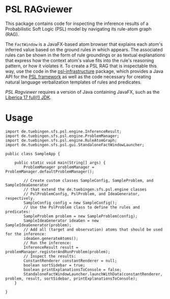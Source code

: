 # PSL RAGviewer

This package contains code for inspecting the inference results of a Probabilistic Soft Logic (PSL) model by navigating its rule-atom graph (RAG).

The `FactWindow` is a JavaFX-based atom browser that explains each atom's inferred value based on the ground rules in which appears.
The associated rules can be shown in the form of rule groundings or as textual explanations that express how the context atom's value fits into the rule's reasoning pattern, or how it violates it.
To create a PSL RAG that is inspectable this way, use the code in the [psl-infrastructure](https://github.com/jdellert/psl-infrastructure) package, which provides a Java API for the [PSL framework](https://psl.linqs.org/) as well as the code necessary for creating natural language verbalization templates of rules and predicates.

_PSL Ragviewer_ requires a version of Java containing JavaFX, such as the [Liberica 17 full(!) JDK](https://bell-sw.com/pages/downloads/#/java-17-lts).

# Usage
```
import de.tuebingen.sfs.psl.engine.InferenceResult;
import de.tuebingen.sfs.psl.engine.ProblemManager;
import de.tuebingen.sfs.psl.engine.RuleAtomGraph;
import de.tuebingen.sfs.psl.gui.StandaloneFactWindowLauncher;

public class SampleApp {

	public static void main(String[] args) {
		ProblemManager problemManager = ProblemManager.defaultProblemManager();

		// Create custom classes SampleConfig, SampleProblem, and SampleIdeaGenerator
		// that extend the de.tuebingen.sfs.psl.engine classes
		// PslProblemConfig, PslProblem, and IdeaGenerator, respectively.
		SampleConfig config = new SampleConfig();
		// Use the PslProblem class to define the rules and predicates:
		SampleProblem problem = new SampleProblem(config);
		SampleIdeaGenerator ideaGen = new SampleIdeaGenerator(problem);
		// Add all (target and observation) atoms that should be used for the inference:
		ideaGen.generateAtoms();
		// Run the inference:
		InferenceResult result = problemManager.registerAndRunProblem(problem);
		// Inspect the results:
		ConstantRenderer constantRenderer = null;
		boolean sortSidebar = true;
		boolean printExplanationsToConsole = false;
		StandaloneFactWindowLauncher.launchWithData(constantRenderer, problem, result, sortSidebar, printExplanationsToConsole);
	}

}
```